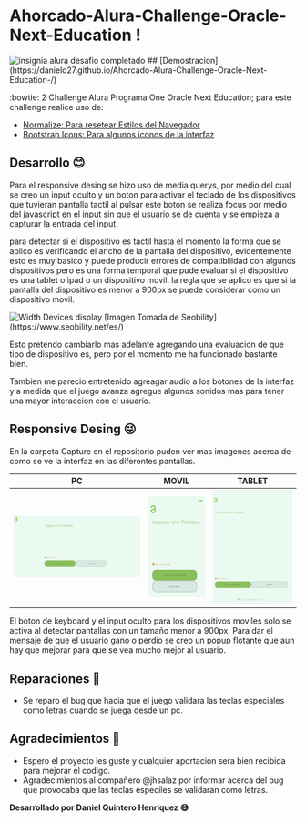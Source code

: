 # Ahorcado-Alura-Challenge-Oracle-Next-Education !
<img scr="https://d335luupugsy2.cloudfront.net/cms%2Ffiles%2F10224%2F1644516322badge.png?utm_campaign=alura_latam_-_challenge_email_projeto_2_esp&utm_medium=email&utm_source=RD+Station" type="image/png" alt="insignia alura desafio completado">
## [Demostracion](https://danielo27.github.io/Ahorcado-Alura-Challenge-Oracle-Next-Education-/)


:bowtie: 2 Challenge Alura Programa One Oracle Next Education; para este challenge realice uso de:

 - [Normalize: Para resetear Estilos del Navegador](https://necolas.github.io/normalize.css/)
 - [Bootstrap Icons: Para algunos iconos de la interfaz](https://icons.getbootstrap.com/)

## Desarrollo :blush:

Para el responsive desing se hizo uso de media querys, por medio del cual se creo un input oculto y un boton para activar el teclado de los dispositivos que tuvieran pantalla tactil al pulsar este boton se realiza focus por medio del javascript en el input sin que el usuario se de cuenta y se empieza a capturar la entrada del input.

para detectar si el dispositivo es tactil hasta el momento la forma que se aplico es verificando el ancho de la pantalla del dispositivo, evidentemente esto es muy basico y puede producir errores de compatibilidad con algunos dispositivos pero es una forma temporal que pude evaluar si el dispositivo es una tablet o ipad o un dispositivo movil. la regla que se aplico es que si la pantalla del dispositivo es menor a 900px se puede considerar como un dispositivo movil.

<img src="https://www.seobility.net/en/wiki/images/6/6f/Media-Queries.png" alt="Width Devices display" />
[Imagen Tomada de Seobility](https://www.seobility.net/es/)

Esto pretendo cambiarlo mas adelante agregando una evaluacion de que tipo de dispositivo es, pero por el momento me ha funcionado bastante bien.

Tambien me parecio entretenido agreagar audio a los botones de la interfaz y a medida que el juego avanza agregue algunos sonidos mas para tener una mayor interaccion con el usuario.

## Responsive Desing :stuck_out_tongue_winking_eye:

En la carpeta Capture en el repositorio puden ver mas imagenes acerca de como se ve la interfaz en las diferentes pantallas.

|PC|MOVIL|TABLET|
|--|--|--|
|<img src="https://raw.githubusercontent.com/Danielo27/Ahorcado-Alura-Challenge-Oracle-Next-Education-/main/capture/PC_Add_Word.PNG" width="600px">| <img src="https://raw.githubusercontent.com/Danielo27/Ahorcado-Alura-Challenge-Oracle-Next-Education-/main/capture/Phone_Add_Words.png" width="200px">|<img src="https://raw.githubusercontent.com/Danielo27/Ahorcado-Alura-Challenge-Oracle-Next-Education-/main/capture/Tablet_Add_Word.png" width="300px">

El boton de keyboard y el input oculto para los dispositivos moviles solo se activa al detectar pantallas con un tamaño menor a 900px, Para dar el mensaje de que el usuario gano o perdio se creo un popup flotante que aun hay que mejorar para que se vea mucho mejor al usuario.

## Reparaciones :wrench:

- Se reparo el bug que hacia que el juego validara las teclas especiales como letras cuando se juega desde un pc.

## Agradecimientos :punch:

- Espero el proyecto les guste y cualquier aportacion sera bien recibida para mejorar el codigo.
- Agradecimientos al compañero @jhsalaz por informar acerca del bug que provocaba que las teclas especiles se validaran como letras.

**Desarrollado por Daniel Quintero Henriquez :sweat_smile:**
